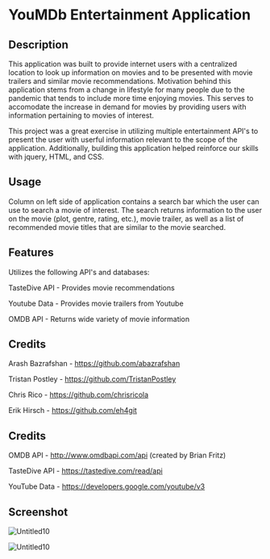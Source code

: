 # YouMDb Entertainment Application

## Description
This application was built to provide internet users with a centralized location to look up information on movies and to be presented with movie trailers and similar movie recommendations. Motivation behind this application stems from a change in lifestyle for many people due to the pandemic that tends to include more time enjoying movies. This serves to accomodate the increase in demand for movies by providing users with information pertaining to movies of interest. 

This project was a great exercise in utilizing multiple entertainment API's to present the user with userful information relevant to the scope of the application. Additionally, building this application helped reinforce our skills with jquery, HTML, and CSS. 

## Usage
Column on left side of application contains a search bar which the user can use to search a movie of interest. The search returns information to the user on the movie (plot, gentre, rating, etc.), movie trailer, as well as a list of recommended movie titles that are similar to the movie searched. 

## Features
Utilizes the following API's and databases:

TasteDive API - Provides movie recommendations 

Youtube Data - Provides movie trailers from Youtube

OMDB API - Returns wide variety of movie information

## Credits
Arash Bazrafshan - https://github.com/abazrafshan

Tristan Postley - https://github.com/TristanPostley

Chris Rico - https://github.com/chrisricola

Erik Hirsch - https://github.com/eh4git

## Credits
OMDB API - http://www.omdbapi.com/api (created by Brian Fritz)

TasteDive API - https://tastedive.com/read/api 

YouTube Data - https://developers.google.com/youtube/v3

## Screenshot

![Untitled10](https://user-images.githubusercontent.com/63271368/81484293-46dd1680-91f9-11ea-9f81-9f32cefb3939.png)

![Untitled10](https://user-images.githubusercontent.com/63271368/81484321-7a1fa580-91f9-11ea-85f2-f0d86d2ffd47.png)





